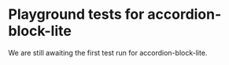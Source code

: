 # Playground tests for accordion-block-lite
We are still awaiting the first test run for accordion-block-lite.
